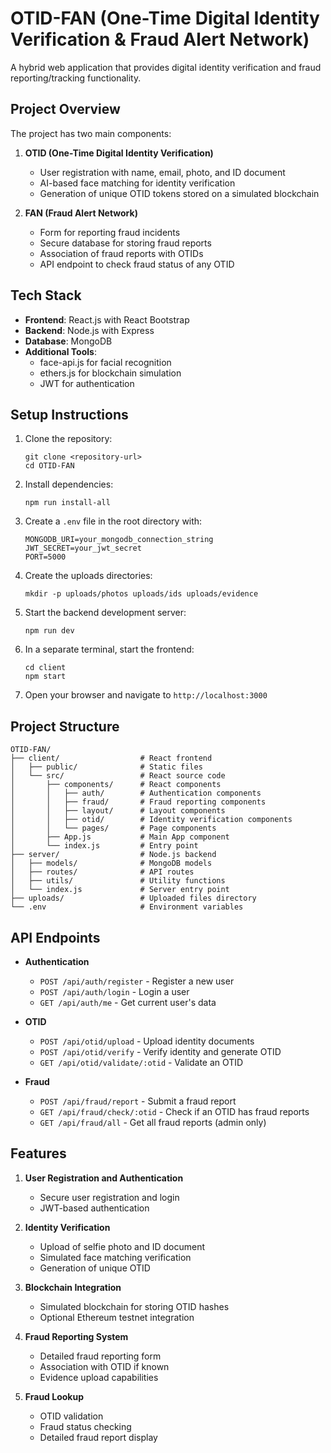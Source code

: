 # OTID-FAN (One-Time Digital Identity Verification & Fraud Alert Network)

A hybrid web application that provides digital identity verification and fraud reporting/tracking functionality.

## Project Overview

The project has two main components:

1. **OTID (One-Time Digital Identity Verification)**
   - User registration with name, email, photo, and ID document
   - AI-based face matching for identity verification
   - Generation of unique OTID tokens stored on a simulated blockchain

2. **FAN (Fraud Alert Network)**
   - Form for reporting fraud incidents
   - Secure database for storing fraud reports
   - Association of fraud reports with OTIDs
   - API endpoint to check fraud status of any OTID

## Tech Stack

- **Frontend**: React.js with React Bootstrap
- **Backend**: Node.js with Express
- **Database**: MongoDB
- **Additional Tools**:
  - face-api.js for facial recognition
  - ethers.js for blockchain simulation
  - JWT for authentication

## Setup Instructions

1. Clone the repository:
   ```
   git clone <repository-url>
   cd OTID-FAN
   ```

2. Install dependencies:
   ```
   npm run install-all
   ```

3. Create a `.env` file in the root directory with:
   ```
   MONGODB_URI=your_mongodb_connection_string
   JWT_SECRET=your_jwt_secret
   PORT=5000
   ```

4. Create the uploads directories:
   ```
   mkdir -p uploads/photos uploads/ids uploads/evidence
   ```

5. Start the backend development server:
   ```
   npm run dev
   ```

6. In a separate terminal, start the frontend:
   ```
   cd client
   npm start
   ```

7. Open your browser and navigate to `http://localhost:3000`

## Project Structure

```
OTID-FAN/
├── client/                  # React frontend
│   ├── public/              # Static files
│   └── src/                 # React source code
│       ├── components/      # React components
│       │   ├── auth/        # Authentication components
│       │   ├── fraud/       # Fraud reporting components
│       │   ├── layout/      # Layout components
│       │   ├── otid/        # Identity verification components
│       │   └── pages/       # Page components
│       ├── App.js           # Main App component
│       └── index.js         # Entry point
├── server/                  # Node.js backend
│   ├── models/              # MongoDB models
│   ├── routes/              # API routes
│   ├── utils/               # Utility functions
│   └── index.js             # Server entry point
├── uploads/                 # Uploaded files directory
└── .env                     # Environment variables
```

## API Endpoints

- **Authentication**
  - `POST /api/auth/register` - Register a new user
  - `POST /api/auth/login` - Login a user
  - `GET /api/auth/me` - Get current user's data

- **OTID**
  - `POST /api/otid/upload` - Upload identity documents
  - `POST /api/otid/verify` - Verify identity and generate OTID
  - `GET /api/otid/validate/:otid` - Validate an OTID

- **Fraud**
  - `POST /api/fraud/report` - Submit a fraud report
  - `GET /api/fraud/check/:otid` - Check if an OTID has fraud reports
  - `GET /api/fraud/all` - Get all fraud reports (admin only)

## Features

1. **User Registration and Authentication**
   - Secure user registration and login
   - JWT-based authentication

2. **Identity Verification**
   - Upload of selfie photo and ID document
   - Simulated face matching verification
   - Generation of unique OTID

3. **Blockchain Integration**
   - Simulated blockchain for storing OTID hashes
   - Optional Ethereum testnet integration

4. **Fraud Reporting System**
   - Detailed fraud reporting form
   - Association with OTID if known
   - Evidence upload capabilities

5. **Fraud Lookup**
   - OTID validation
   - Fraud status checking
   - Detailed fraud report display 
